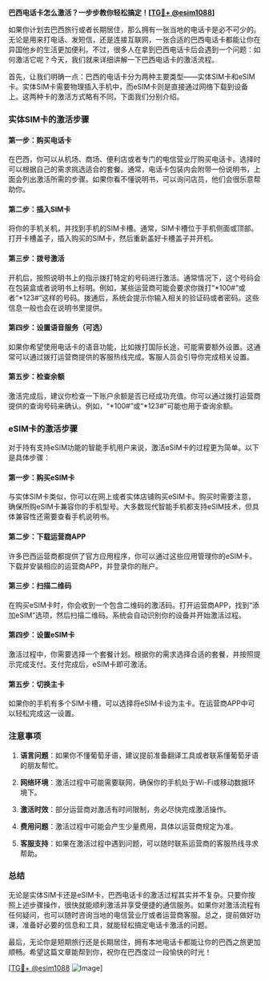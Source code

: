 **巴西电话卡怎么激活？一步步教你轻松搞定！[[TG💪+ @esim1088](https://t.me/s/esim1088)]**

如果你计划去巴西旅行或者长期居住，那么拥有一张当地的电话卡是必不可少的。无论是用来打电话、发短信，还是连接互联网，一张合适的巴西电话卡都能让你在异国他乡的生活更加便利。不过，很多人在拿到巴西电话卡后会遇到一个问题：如何激活它呢？今天，我们就来详细讲解一下巴西电话卡的激活流程。

首先，让我们明确一点：巴西的电话卡分为两种主要类型——实体SIM卡和eSIM卡。实体SIM卡需要物理插入手机中，而eSIM卡则是直接通过网络下载到设备上。这两种卡的激活方式略有不同，下面我们分别介绍。

### 实体SIM卡的激活步骤

#### 第一步：购买电话卡
在巴西，你可以从机场、商场、便利店或者专门的电信营业厅购买电话卡。选择时可以根据自己的需求挑选适合的套餐。通常，电话卡包装内会附带一份说明书，上面会列出激活所需的步骤。如果你看不懂说明书，可以询问店员，他们会很乐意帮助你。

#### 第二步：插入SIM卡
将你的手机关机，并找到手机的SIM卡槽。通常，SIM卡槽位于手机侧面或顶部。打开卡槽盖子，插入购买的SIM卡，然后重新盖好卡槽盖子并开机。

#### 第三步：拨号激活
开机后，按照说明书上的指示拨打特定的号码进行激活。通常情况下，这个号码会在包装盒或者说明书上标明。例如，某些运营商可能会要求你拨打“*100#”或者“*123#”这样的号码。拨通后，系统会提示你输入相关的验证码或者密码。这些信息一般也会在说明书里提供。

#### 第四步：设置语音服务（可选）
如果你希望使用电话卡的语音功能，比如拨打国际长途，可能需要额外设置。这通常可以通过拨打运营商提供的客服热线完成。客服人员会引导你完成相关设置。

#### 第五步：检查余额
激活完成后，建议你检查一下账户余额是否已经成功充值。你可以通过拨打运营商提供的查询号码来确认。例如，“*100#”或“*123#”可能也用于查询余额。

### eSIM卡的激活步骤

对于持有支持eSIM功能的智能手机用户来说，激活eSIM卡的过程更为简单。以下是具体步骤：

#### 第一步：购买eSIM卡
与实体SIM卡类似，你可以在网上或者实体店铺购买eSIM卡。购买时需要注意，确保所购eSIM卡兼容你的手机型号。大多数现代智能手机都支持eSIM技术，但具体兼容性还需要查看手机说明书。

#### 第二步：下载运营商APP
许多巴西运营商都提供了官方应用程序，你可以通过这些应用管理你的eSIM卡。下载并安装相应的运营商APP，并登录你的账户。

#### 第三步：扫描二维码
在购买eSIM卡时，你会收到一个包含二维码的激活码。打开运营商APP，找到“添加eSIM”选项，然后扫描二维码。系统会自动识别你的设备并开始激活过程。

#### 第四步：设置eSIM卡
激活过程中，你需要选择一个套餐计划。根据你的需求选择合适的套餐，并按照提示完成支付。支付完成后，eSIM卡即可激活。

#### 第五步：切换主卡
如果你的手机有多个SIM卡槽，可以选择将eSIM卡设为主卡。在运营商APP中可以轻松完成这一设置。

### 注意事项

1. **语言问题**：如果你不懂葡萄牙语，建议提前准备翻译工具或者联系懂葡萄牙语的朋友帮忙。
   
2. **网络环境**：激活过程中可能需要联网，确保你的手机处于Wi-Fi或移动数据环境下。

3. **激活时效**：部分运营商对激活有时间限制，务必尽快完成激活操作。

4. **费用问题**：激活过程中可能会产生少量费用，具体以运营商规定为准。

5. **客服支持**：如果在激活过程中遇到问题，可以随时联系运营商的客服热线寻求帮助。

### 总结

无论是实体SIM卡还是eSIM卡，巴西电话卡的激活过程其实并不复杂。只要你按照上述步骤操作，很快就能顺利激活并享受便捷的通信服务。如果你对激活流程有任何疑问，也可以随时咨询当地的电信营业厅或者运营商客服。总之，提前做好功课，准备好必要的信息和工具，就能轻松搞定电话卡激活的问题。

最后，无论你是短期旅行还是长期居住，拥有本地电话卡都能让你的巴西之旅更加顺畅。希望这篇文章能帮到你，祝你在巴西度过一段愉快的时光！

[[TG💪+ @esim1088](https://t.me/s/esim1088) ![Image](https://i.postimg.cc/4NQfJmqS/Snipaste-2025-05-13-00-14-12.png)]